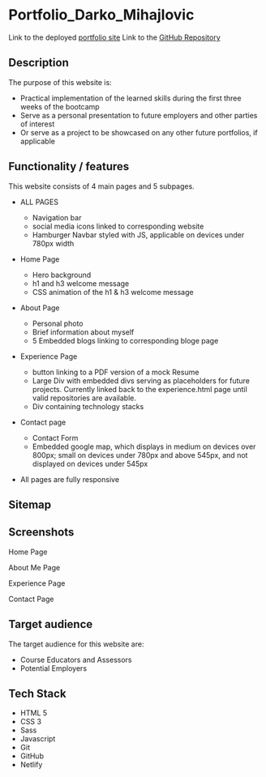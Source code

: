 # Portfolio_Darko_Mihajlovic

Link to the deployed [portfolio site](https://darko-mihajlovic.netlify.app/index.html)
Link to the [GitHub Repository](https://github.com/DarkoAU/Portfolio_Darko_Mihajlovic)

## Description 

The purpose of this website is: 

  * Practical implementation of the learned skills during the first three weeks of the bootcamp
  * Serve as a personal presentation to future employers and other parties of interest 
  * Or serve as a project to be showcased on any other future portfolios, if applicable 

## Functionality / features 

This website consists of 4 main pages and 5 subpages. 

  * ALL PAGES 
    * Navigation bar
    * social media icons linked to corresponding website
    * Hamburger Navbar styled with JS, applicable on devices under 780px width

  * Home Page 
    * Hero background 
    * h1 and h3 welcome message 
    * CSS animation of the h1 & h3 welcome message

  * About Page
    * Personal photo 
    * Brief information about myself 
    * 5 Embedded blogs linking to corresponding bloge page 

  * Experience Page 
    * button linking to a PDF version of a mock Resume
    * Large Div with embedded divs serving as placeholders for future projects. Currently linked back to the experience.html page until valid repositories are available. 
    * Div containing technology stacks

  * Contact page 
    * Contact Form 
    * Embedded google map, which displays in medium on devices over 800px; small on devices under 780px and above 545px, and not displayed on devices under 545px 

  * All pages are fully responsive 

  ## Sitemap

  [](./docs/sitemap.png)

## Screenshots

Home Page

[](./docs/homepage.png)

About Me Page

[](./docs/aboutme.png)

Experience Page

[](./docs/experience.png)

Contact Page
[](./docs/contact.png)

## Target audience

The target audience for this website are: 

  * Course Educators and Assessors 
  * Potential Employers 

## Tech Stack

  * HTML 5
  * CSS 3 
  * Sass
  * Javascript 
  * Git
  * GitHub
  * Netlify 